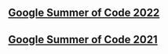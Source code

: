 ## [Google Summer of Code 2022](https://github.com/wagtail/wagtail/wiki/Google-Summer-of-Code-2022)

## [Google Summer of Code 2021](https://github.com/wagtail/wagtail/wiki/Google-Summer-of-Code-2021)
